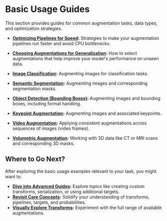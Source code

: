 # Basic Usage Guides

This section provides guides for common augmentation tasks, data types, and optimization strategies.

*   **[Optimizing Pipelines for Speed](./performance-tuning.md):** Strategies to make your augmentation pipelines run faster and avoid CPU bottlenecks.

*   **[Choosing Augmentations for Generalization](./choosing-augmentations.md):** How to select augmentations that help improve your model's performance on unseen data.

*   **[Image Classification](./image-classification.md):** Augmenting images for classification tasks.

*   **[Semantic Segmentation](./semantic-segmentation.md):** Augmenting images and corresponding segmentation masks.

*   **[Object Detection (Bounding Boxes)](./bounding-boxes-augmentations.md):** Augmenting images and bounding boxes, including format handling.

*   **[Keypoint Augmentation](./keypoint-augmentations.md):** Augmenting images and associated keypoints.

*   **[Video Augmentation](./video-augmentation.md):** Applying consistent augmentations across sequences of images (video frames).

*   **[Volumetric Augmentation](./volumetric-augmentation.md):** Working with 3D data like CT or MRI scans and corresponding 3D masks.

## Where to Go Next?

After exploring the basic usage examples relevant to your task, you might want to:

-   **[Dive into Advanced Guides](../4-advanced-guides/index.md):** Explore topics like creating custom transforms, serialization, or using additional targets.
-   **[Revisit Core Concepts](../2-core-concepts/index.md):** Solidify your understanding of transforms, pipelines, targets, and probabilities.
-   **[Visually Explore Transforms](https://explore.albumentations.ai):** Experiment with the full range of available augmentations.
